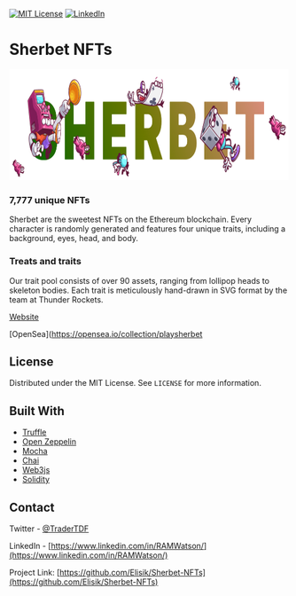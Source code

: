 


[![MIT License][license-shield]][license-url]
[![LinkedIn][linkedin-shield]][linkedin-url]



# Sherbet NFTs


<p align="center">
  <img width="1080" height="200" src="/Sherbet Banner.png">
</p>



### 7,777 unique NFTs
Sherbet are the sweetest NFTs on the Ethereum blockchain. Every character is randomly generated and features four unique traits, including a background, eyes, head, and body.

### Treats and traits
Our trait pool consists of over 90 assets, ranging from lollipop heads to skeleton bodies. Each trait is meticulously hand-drawn in SVG format by the team at Thunder Rockets.

[Website](https://sherbet.com/)

[OpenSea](https://opensea.io/collection/playsherbet



<!-- LICENSE -->
## License

Distributed under the MIT License. See `LICENSE` for more information.










## Built With

* [Truffle](https://www.trufflesuite.com/)
* [Open Zeppelin](https://openzeppelin.com/)
* [Mocha](https://mochajs.org/)
* [Chai](https://www.chaijs.com/)
* [Web3js](https://web3js.readthedocs.io/en/v1.3.4/)
* [Solidity](https://docs.soliditylang.org/en/v0.8.6/)



  




<!-- CONTACT -->
## Contact

Twitter - [@TraderTDF](https://twitter.com/TraderTDF)

LinkedIn - [https://www.linkedin.com/in/RAMWatson/](https://www.linkedin.com/in/RAMWatson/)

Project Link: [https://github.com/Elisik/Sherbet-NFTs](https://github.com/Elisik/Sherbet-NFTs)








<!-- MARKDOWN LINKS & IMAGES -->
<!-- https://www.markdownguide.org/basic-syntax/#reference-style-links -->
[license-shield]: https://img.shields.io/github/license/othneildrew/Best-README-Template.svg?style=for-the-badge
[license-url]: https://github.com/othneildrew/Best-README-Template/blob/master/LICENSE.txt
[linkedin-shield]: https://img.shields.io/badge/-LinkedIn-black.svg?style=for-the-badge&logo=linkedin&colorB=555
[linkedin-url]: https://www.linkedin.com/in/RAMWatson/
[product-screenshot]: screenshot.jpg
